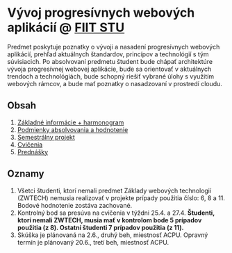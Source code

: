 # Vývoj progresívnych webových aplikácií @ [FIIT STU](http://www.fiit.stuba.sk)

Predmet poskytuje poznatky o vývoji a nasadení progresívnych webových aplikácií, prehľad
aktuálnych štandardov, princípov a technológií s tým súvisiacich. Po absolvovaní predmetu študent bude chápať architektúre vývoja progresívnej webovej aplikácie, bude sa orientovať v aktuálnych trendoch a technológiách, bude schopný riešiť vybrané úlohy s využitím webových rámcov, a bude mať poznatky o nasadzovaní v prostredí cloudu.

## Obsah

1. [Základné informácie + harmonogram](zakladne-informacie)
2. [Podmienky absolvovania a hodnotenie](podmienky-absolvovania-a-hodnotenie)
3. [Semestrálny projekt](semestralny-projekt)
4. [Cvičenia](cvicenia)
5. [Prednášky](prednasky)


## Oznamy
1. Všetci študenti, ktorí nemali predmet Základy webových technologií (ZWTECH) nemusia realizovať v projekte prípady použitia číslo: 6, 8 a 11. Bodové hodnotenie zostáva zachované.
2. Kontrolný bod sa presúva na cvičenia v týždni 25.4. a 27.4. **Študenti, ktorí nemali ZWTECH, musia mať v kontrolom bode 5 prípadov použitia (z 8). Ostatní študenti 7 prípadov použitia (z 11).**
3. Skúška je plánovaná na 2.6., druhý beh, miestnosť ACPU. Opravný termín je plánovaný 20.6., tretí beh, miestnosť ACPU.
